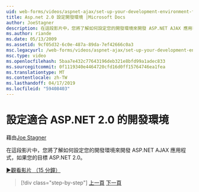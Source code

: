 ```yaml
---
uid: web-forms/videos/aspnet-ajax/set-up-your-development-environment-for-aspnet-20
title: Asp.net 2.0 設定開發環境 |Microsoft Docs
author: JoeStagner
description: 在這段影片中，您將了解如何設定您的開發環境來開發 ASP.NET AJAX 應用程式，如果您的目標 ASP.NET 2.0。
ms.author: riande
ms.date: 05/13/2009
ms.assetid: 9cf05d32-6c0e-487a-89da-7ef42666c0a3
msc.legacyurl: /web-forms/videos/aspnet-ajax/set-up-your-development-environment-for-aspnet-20
msc.type: video
ms.openlocfilehash: 5baa7e432c77643196deb321e8bfd99a1adec833
ms.sourcegitcommit: 0f1119340e4464720cfd16d0ff15764746ea1fea
ms.translationtype: MT
ms.contentlocale: zh-TW
ms.lasthandoff: 04/17/2019
ms.locfileid: "59408403"
---
```

# <a name="set-up-your-development-environment-for-aspnet-20"></a>設定適合 ASP.NET 2.0 的開發環境

藉由[Joe Stagner](https://github.com/JoeStagner)

在這段影片中，您將了解如何設定您的開發環境來開發 ASP.NET AJAX 應用程式，如果您的目標 ASP.NET 2.0。

[&#9654;觀看影片 （15 分鐘）](https://channel9.msdn.com/Blogs/ASP-NET-Site-Videos/set-up-your-development-environment-for-aspnet-20)

> [!div class="step-by-step"]
> [上一頁](set-up-your-development-environment-for-aspnet-35.md)
> [下一頁](how-do-i-customize-error-handling-for-the-aspnet-ajax-updatepanel.md)

